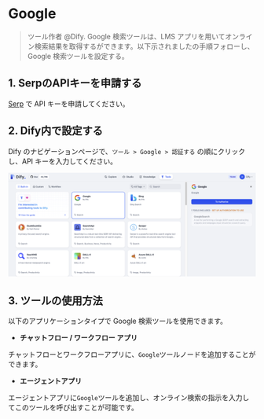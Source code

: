 # Google

> ツール作者 @Dify. Google 検索ツールは、LMS アプリを用いてオンライン検索結果を取得するができます。以下示されましたの手順フォローし、Google 検索ツールを設定する。

## 1. SerpのAPIキーを申請する

[Serp](https://serpapi.com/dashboard) で API キーを申請してください。

## 2. Dify内で設定する

Dify のナビゲーションページで、`ツール > Google > 認証する` の順にクリックし、API キーを入力してください。

![](../../../.gitbook/assets/tools-google.png)

## 3. ツールの使用方法

以下のアプリケーションタイプで Google 検索ツールを使用できます。

* **チャットフロー / ワークフロー アプリ**

チャットフローとワークフローアプリに、`Google`ツールノードを追加することができます。

* **エージェントアプリ**

エージェントアプリに`Google`ツールを追加し、オンライン検索の指示を入力してこのツールを呼び出すことが可能です。

